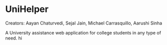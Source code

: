 # UniHelper
Creators: Aayan Chaturvedi, Sejal Jain, Michael Carrasquillo, Aarushi Sinha

A University assistance web application for college students in any type of need.
hi

